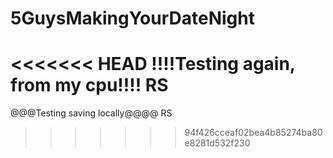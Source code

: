 # 5GuysMakingYourDateNight

<<<<<<< HEAD
!!!!Testing again, from my cpu!!!! RS
=======
@@@Testing saving locally@@@@ RS
>>>>>>> 94f426cceaf02bea4b85274ba80e8281d532f230
